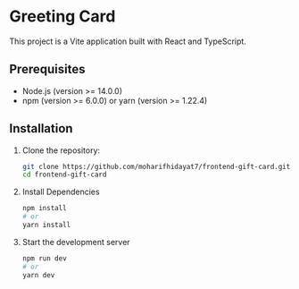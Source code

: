 # Greeting Card

This project is a Vite application built with React and TypeScript.

## Prerequisites

- Node.js (version >= 14.0.0)
- npm (version >= 6.0.0) or yarn (version >= 1.22.4)

## Installation

1. Clone the repository:
   ```sh
   git clone https://github.com/moharifhidayat7/frontend-gift-card.git
   cd frontend-gift-card
   ```
   
2. Install Dependencies
   ```sh
   npm install
   # or
   yarn install
   ```
   
3. Start the development server
   ```sh
   npm run dev
   # or
   yarn dev
